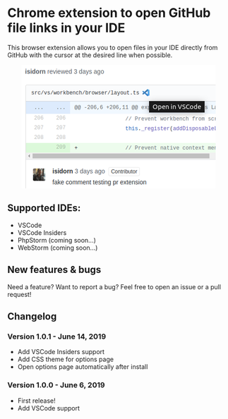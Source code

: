 # Chrome extension to open GitHub file links in your IDE

This browser extension allows you to open files in your IDE directly from GitHub with the cursor at the desired line when possible.

<p align="center">
	<img src="screenshots/tile440x280.png">
<p>

## Supported IDEs:

* VSCode
* VSCode Insiders
* PhpStorm (coming soon...)
* WebStorm (coming soon...)

## New features & bugs

Need a feature? Want to report a bug? Feel free to open an issue or a pull request!

## Changelog

### Version 1.0.1 - June 14, 2019

* Add VSCode Insiders support
* Add CSS theme for options page
* Open options page automatically after install


### Version 1.0.0 - June 6, 2019

* First release!
* Add VSCode support
